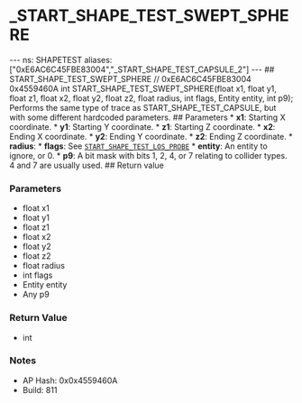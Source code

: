 # _START_SHAPE_TEST_SWEPT_SPHERE

--- ns: SHAPETEST aliases: ["0xE6AC6C45FBE83004","_START_SHAPE_TEST_CAPSULE_2"] --- ## START_SHAPE_TEST_SWEPT_SPHERE  // 0xE6AC6C45FBE83004 0x4559460A int START_SHAPE_TEST_SWEPT_SPHERE(float x1, float y1, float z1, float x2, float y2, float z2, float radius, int flags, Entity entity, int p9);  Performs the same type of trace as START_SHAPE_TEST_CAPSULE, but with some different hardcoded parameters.  ## Parameters * **x1**: Starting X coordinate. * **y1**: Starting Y coordinate. * **z1**: Starting Z coordinate. * **x2**: Ending X coordinate. * **y2**: Ending Y coordinate. * **z2**: Ending Z coordinate. * **radius**: * **flags**: See [`START_SHAPE_TEST_LOS_PROBE`](#_0x7EE9F5D83DD4F90E) * **entity**: An entity to ignore, or 0. * **p9**: A bit mask with bits 1, 2, 4, or 7 relating to collider types. 4 and 7 are usually used.  ## Return value

### Parameters
* float x1
* float y1
* float z1
* float x2
* float y2
* float z2
* float radius
* int flags
* Entity entity
* Any p9

### Return Value
* int

### Notes
* AP Hash: 0x0x4559460A
* Build: 811

